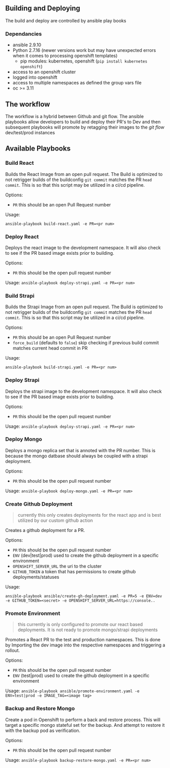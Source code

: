 ## Building and Deploying

The build and deploy are controlled by ansible play books

### Dependancies

- ansible 2.9.10
- Python 2.7.16 (newer versions work but may have unexpected errors when it comes to processing openshift templates)
  - pip modules: kubernetes, openshift (`pip install kubernetes openshift`)
- access to an openshift cluster
- logged into openshift
- access to multiple namespaces as defined the group vars file
- oc >= 3.11


## The workflow

The workflow is a hybrid between Github and git flow. The ansible playbooks allow developers to build and deploy their PR's to Dev and then subsequent playbooks will promote by retagging their images to the _git flow_ dev/test/prod instances 


## Available Playbooks 
### Build React
Builds the React Image from an open pull request. The Build is optimized to not retrigger builds of the buildconfig `git commit` matches the PR `head commit`. This is so that this script may be utilized in a ci/cd pipeline. 

Options: 
- `PR` <number> this should be an open Pull Request number
 
Usage:

`ansible-playbook build-react.yaml -e PR=<pr num>`


### Deploy React

Deploys the react image to the development namespace. It will also check to see if the PR based image exists prior to building. 

Options:
- `PR` <number> this should be the open pull request number

Usage:
`ansible-playbook deploy-strapi.yaml -e PR=<pr num>`

### Build Strapi

Builds the Strapi Image from an open pull request. The Build is optimized to not retrigger builds of the buildconfig `git commit` matches the PR `head commit`. This is so that this script may be utilized in a ci/cd pipeline. 

Options: 
- `PR` <number> this should be an open Pull Request number
- `force_build` <boolean> (defaults to `false`) skip checking if previous build commit matches current head commit in PR 

Usage:

`ansible-playbook build-strapi.yaml -e PR=<pr num>`


### Deploy Strapi

Deploys the strapi image to the development namespace. It will also check to see if the PR based image exists prior to building. 

Options:
- `PR` <number> this should be the open pull request number

Usage:
`ansible-playbook deploy-strapi.yaml -e PR=<pr num>`

### Deploy Mongo

Deploys a mongo replica set that is annoted with the PR number. This is because the mongo datbase should always be coupled with a strapi deployment. 

Options:
- `PR` <number> this should be the open pull request number

Usage:
`ansible-playbook deploy-mongo.yaml -e PR=<pr num>`

### Create Github Deployment
> currently this only creates deployments for the react app and is best utilized by our custom github action

Creates a github deployment for a PR. 

Options:
- `PR` <number> this should be the open pull request number
- `ENV` <string> (dev|test|prod) used to create the github deployment in a specific environment
- `OPENSHIFT_SERVER_URL` <string> the uri to the cluster 
- `GITHUB_TOKEN` <string> a token that has permissions to create github deployments/statuses

Usage:

`ansible-playbook ansible/create-gh-deployment.yaml -e PR=5 -e ENV=dev -e GITHUB_TOKEN=<secret> -e OPENSHIFT_SERVER_URL=https://console..`

### Promote Environment
> this currently is only configured to promote our react based deployments. It is not ready to promote mongo/strapi deployments

Promotes a React PR to the test and production namespaces. This is done by Importing the dev image into the respective namespaces and triggering a rollout. 

Options:
- `PR` <number> this should be the open pull request number
- `ENV` <string> (test|prod) used to create the github deployment in a specific environment

Usage:
`ansible-playbook ansible/promote-environment.yaml -e ENV=test|prod -e IMAGE_TAG=<image tag>`

### Backup and Restore Mongo
Create a pod in Openshift to perform a back and restore process. This will target a specific mongo stateful set for the backup. And attempt to restore it with the backup pod as verification. 

Options:
- `PR` <number> this should be the open pull request number

Usage:
`ansible-playbook backup-restore-mongo.yaml -e PR=<pr num>`


